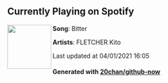 ## Currently Playing on Spotify

[<img align="left" width="100" src="https://i.scdn.co/image/ab67616d000048510af1e2a115beaf720502ad7a">](https://open.spotify.com/album/2JqdcyrOqUzCJQOeuJ7h5u)

**Song**: Bitter

**Artists**: FLETCHER Kito

Last updated at 04/01/2021 16:05

#### Generated with [20chan/github-now](https://github.com/20chan/github-now)